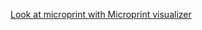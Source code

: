 [Look at microprint with Microprint visualizer](https://api.github.com/repos/AlphaSteam/microprint-generator/contents/Examples/With-default-rules/microprint/microprint.svg)